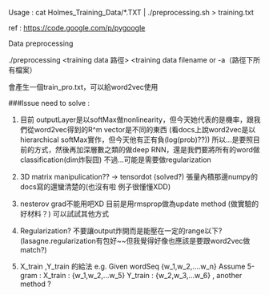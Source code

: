 Usage : 
cat Holmes_Training_Data/*.TXT | ./preprocessing.sh > training.txt

ref : 
https://code.google.com/p/pygoogle

Data preprocessing

./preprocessing <training data 路徑> <training data filename or -a（路徑下所有檔案）

會產生一個train_pro.txt，可以給word2vec使用


###Issue need to solve :
1. 目前 outputLayer是以softMax做nonlinearity，但今天她代表的是機率，跟我們從word2vec得到的R^m vector是不同的東西
   (看docs上說word2vec是以hierarchical softMax實作，但今天他有正有負(log(prob)??)) 
   所以...是要照目前的方式，然後再加深層數之類的做deep RNN，還是我們要將所有的word做classification(dim炸裂囧)
   不過...可能是需要做regularization

2. 3D matrix manipulication??  -> tensordot  (solved?)
   張量內積那邊numpy的docs寫的還蠻清楚的(也沒有啦 例子很懂懂XDD)

3. nesterov grad不能用吧XD 目前是用rmsprop做為update method  (做實驗的好材料？) 可以試試其他方式

4. Regularization? 不要讓output炸開而是能壓在一定的range以下?(lasagne.regularization有包好~~但我覺得好像也應該是要跟word2vec做match?)

5. X\_train ,Y\_train 的給法
   e.g. Given wordSeq {w\_1,w\_2,....w\_n}
   Assume 5-gram : X\_train : {w\_1,w\_2,...w\_5}
  		   Y\_train : {w\_2,w\_3,...w\_6}   , another method ? 
